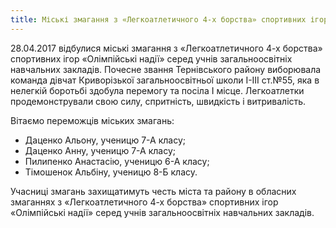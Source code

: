 ```yaml
---
title: Міські змагання з «Легкоатлетичного 4-х борства» спортивних ігор «Олімпійські надії»
---
```


28.04.2017 відбулися міські змагання з «Легкоатлетичного 4-х борства» спортивних ігор «Олімпійські надії» серед учнів загальноосвітніх навчальних закладів. Почесне звання Тернівського району виборювала команда дівчат Криворізької загальноосвітньої школи І-ІІІ ст.№55, яка в нелегкій боротьбі здобула перемогу та посіла І місце. Легкоатлетки продемонстрували свою силу, спритність, швидкість і витривалість.

Вітаємо переможців міських змагань:

- Даценко Альону, ученицю 7-А класу;
- Даценко Анну, ученицю 7-А класу;
- Пилипенко Анастасію, ученицю 6-А класу;
- Тімошенок Альбіну, ученицю 8-Б класу.

Учасниці змагань захищатимуть честь міста та району в обласних змаганнях з «Легкоатлетичного 4-х борства» спортивних ігор «Олімпійські надії» серед учнів загальноосвітніх навчальних закладів.

<slideshow id="_/72157683299596566" />
